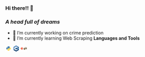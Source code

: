 

<!--
**saimasharleen/saimasharleen** is a ✨ _special_ ✨ repository because its `README.md` (this file) appears on your GitHub profile.
-->
### Hi there!! 🐼

### *A head full of dreams*
- 🔭 I’m currently working on crime prediction 
- 🌱 I’m currently learning Web Scraping
**Languages and Tools**  

<code><img height="20" src="https://raw.githubusercontent.com/github/explore/a5995564b5ff71c41da080abc49f1ba4132127c1/topics/python/python.png"></code>
<code><img height="20" src="https://raw.githubusercontent.com/github/explore/180320cffc25f4ed1bbdfd33d4db3a66eeeeb358/topics/cpp/cpp.png"></code>
<code><img height="20" src="https://raw.githubusercontent.com/github/explore/80688e429a7d4ef2fca1e82350fe8e3517d3494d/topics/git/git.png"></code>

